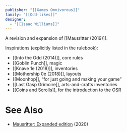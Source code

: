 ```yaml
---
publisher: "[[Games Omnivorous]]"
family: "[[Odd-likes]]"
designer:
  - "[[Isaac Williams]]"
---
```

A revision and expansion of [[Mausritter (2019)]].

Inspirations (explicitly listed in the rulebook):
- [[Into the Odd (2014)]], core rules
- [[Goblin Punch]], magic
- [[Knave 1e (2018)]], inventories
- [[Mothership 0e (2018)]], layouts
- [[Moonhop]], “for just going and making your game”
- [[Last Gasp Grimoire]], arts-and-crafts inventories
- [[Coins and Scrolls]], for the introduction to the OSR
# See Also

- [Mausritter: Expanded edition](https://losing.games/2020-11-25-mausritter-expanded/) (2020)